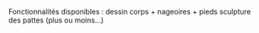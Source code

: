 Fonctionnalités disponibles :
dessin corps + nageoires + pieds
sculpture des pattes (plus ou moins...)
